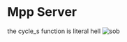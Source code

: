 # Mpp Server
the cycle_s function is literal hell ![sob](https://static-00.iconduck.com/assets.00/loudly-crying-face-emoji-2048x2048-cfadhijl.png)
